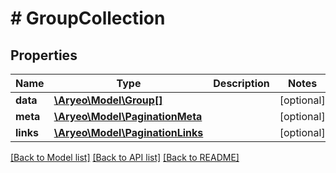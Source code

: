 # # GroupCollection

## Properties

Name | Type | Description | Notes
------------ | ------------- | ------------- | -------------
**data** | [**\Aryeo\Model\Group[]**](Group.md) |  | [optional]
**meta** | [**\Aryeo\Model\PaginationMeta**](PaginationMeta.md) |  | [optional]
**links** | [**\Aryeo\Model\PaginationLinks**](PaginationLinks.md) |  | [optional]

[[Back to Model list]](../../README.md#models) [[Back to API list]](../../README.md#endpoints) [[Back to README]](../../README.md)
